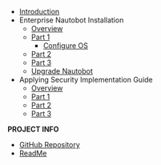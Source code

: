 - [Introduction](introduction.md)
- Enterprise Nautobot Installation
  - [Overview](Enterprise-Nautobot-Installation/overview.md)
  - [Part 1](Enterprise-Nautobot-Installation/os_preparation.md)
    - [Configure OS](Configure-RHEL-OS/configure-rhel-os.md)
  - [Part 2](Enterprise-Nautobot-Installation/dependency_configuration.md)
  - [Part 3](Enterprise-Nautobot-Installation/install_nautobot.md)
  - [Upgrade Nautobot](Enterprise-Nautobot-Installation/upgrade.md)
- Applying Security Implementation Guide
  - [Overview](Applying-Security-Implementation-Guide/overview.md)
  - [Part 1](Applying-Security-Implementation-Guide/preparations.md)
  - [Part 2](Applying-Security-Implementation-Guide/Applying-STIG.md)
  - [Part 3](Applying-Security-Implementation-Guide/troubleshooting.md)

**PROJECT INFO**  

- [GitHub Repository](https://github.com/beholdenkey/Installing-Nautobot-on-RHEL-A-Complete-Walk-Through)
- [ReadMe](https://github.com/beholdenkey/Installing-Nautobot-on-RHEL-A-Complete-Walk-Through/blob/main/README.md)  
